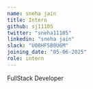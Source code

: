 ```yaml
---
name: sneha jain
title: Intern
github: sj11105
twitter: "sneha11105"
linkedin: "sneha jain"
slack: "U08HF5B0U6M"
joining_date: "05-06-2025"
role: intern
---
```


FullStack Developer
